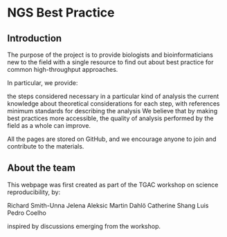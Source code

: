# NGS Best Practice

## Introduction

The purpose of the project is to provide biologists and bioinformaticians new to the field with a single resource to find out about best practice for common high-throughput approaches.

In particular, we provide:

the steps considered necessary in a particular kind of analysis
the current knowledge about theoretical considerations for each step, with references
minimum standards for describing the analysis
We believe that by making best practices more accessible, the quality of analysis performed by the field as a whole can improve.

All the pages are stored on GitHub, and we encourage anyone to join and contribute to the materials.

## About the team

This webpage was first created as part of the TGAC workshop on science reproducibility, by:

Richard Smith-Unna
Jelena Aleksic
Martin Dahlö
Catherine Shang
Luis Pedro Coelho

inspired by discussions emerging from the workshop.
